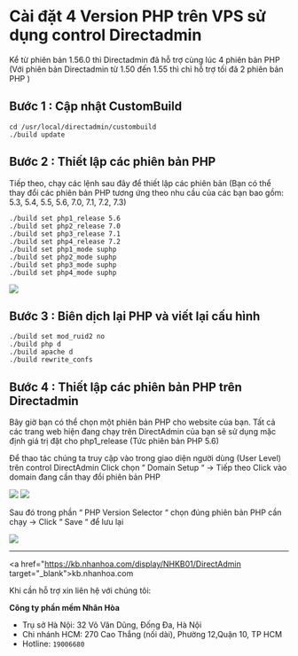 # **Cài đặt 4 Version PHP trên VPS sử dụng control Directadmin**

Kể từ phiên bản 1.56.0 thì Directadmin đã hỗ trợ cùng lúc 4 phiên bản PHP (Với phiên bản Directadmin từ 1.50 đến 1.55 thì chỉ hỗ trợ tối đã 2 phiên bản PHP )

## **Bước 1 :** Cập nhật CustomBuild

```
cd /usr/local/directadmin/custombuild
./build update
```

## **Bước 2 :** Thiết lập các phiên bản PHP

Tiếp theo, chạy các lệnh sau đây để thiết lập các phiên bản (Bạn có thể thay đổi các phiên bản PHP tương ứng theo nhu cầu của các bạn bao gồm: 5.3, 5.4, 5.5, 5.6, 7.0, 7.1, 7.2, 7.3)

```
./build set php1_release 5.6
./build set php2_release 7.0
./build set php3_release 7.1
./build set php4_release 7.2
./build set php1_mode suphp
./build set php2_mode suphp
./build set php3_mode suphp
./build set php4_mode suphp
```

![](/images/php.png)

## **Bước 3 :** Biên dịch lại PHP và viết lại cấu hình

```
./build set mod_ruid2 no
./build php d
./build apache d
./build rewrite_confs
```

## **Bước 4 :** Thiết lập các phiên bản PHP trên Directadmin

Bây giờ bạn có thể chọn một phiên bản PHP cho website của bạn. Tất cả các trang web hiện đang chạy trên  DirectAdmin của bạn sẽ sử dụng mặc định giá trị đặt cho php1_release (Tức phiên bản PHP 5.6)

Để thao tác chúng ta truy cập vào trong giao diện người dùng (User Level) trên control DirectAdmin Click chọn “ Domain Setup “ -> Tiếp theo Click vào domain đang cần thay đổi phiên bản PHP

![](/images/php1.png)
![](/images/php2.png)

Sau đó trong phần “ PHP Version Selector “  chọn đúng phiên bản PHP cần chạy -> Click “ Save “ để lưu lại

![](/images/php3.png)

---
<a href="https://kb.nhanhoa.com/display/NHKB01/DirectAdmin target="_blank">kb.nhanhoa.com</a>

Khi cần hỗ trợ xin liên hệ với chúng tôi:

**Công ty phần mềm Nhân Hòa**
- Trụ sở Hà Nội: 32 Võ Văn Dũng, Đống Đa, Hà Nội
- Chi nhánh HCM: 270 Cao Thắng (nối dài), Phường 12,Quận 10, TP HCM
- Hotline: `19006680`